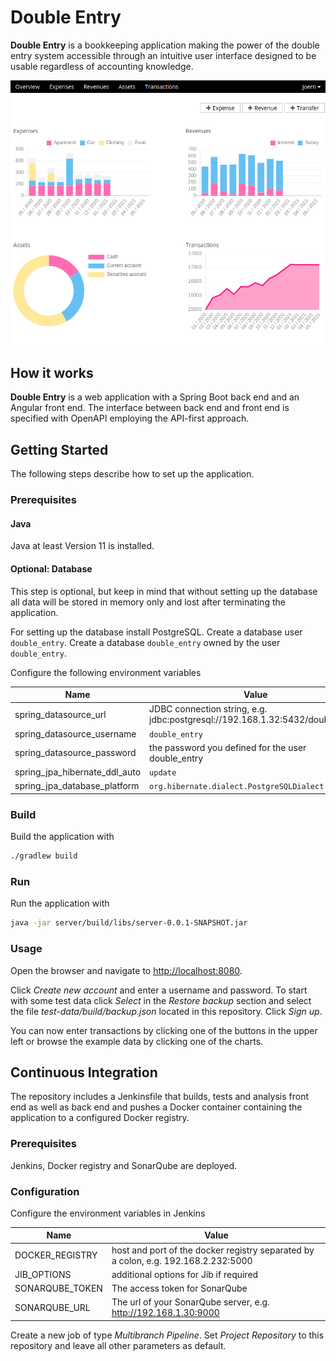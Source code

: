 # Double Entry

__Double Entry__ is a bookkeeping application making the power of the double entry system accessible through an intuitive 
user interface designed to be usable regardless of accounting knowledge. 

![Double Entry dashboard](https://github.com/joern-kalz/double-entry/blob/master/img/dashboard.png)

## How it works

__Double Entry__ is a web application with a Spring Boot back end and an Angular front end. The interface between back
end and front end is specified with OpenAPI employing the API-first approach. 

## Getting Started

The following steps describe how to set up the application.

### Prerequisites

#### Java

Java at least Version 11 is installed.

#### Optional: Database

This step is optional, but keep in mind that without setting up the database all data will be 
stored in memory only and lost after terminating the application.

For setting up the database install PostgreSQL. Create a database user `double_entry`. 
Create a database `double_entry` owned by the user `double_entry`. 

Configure the following environment variables

| Name | Value |
| ---- | ----- |
| spring_datasource_url | JDBC connection string, e.g. jdbc:postgresql://192.168.1.32:5432/double_entry |
| spring_datasource_username | `double_entry` |
| spring_datasource_password | the password you defined for the user double_entry |
| spring_jpa_hibernate_ddl_auto | `update` |
| spring_jpa_database_platform | `org.hibernate.dialect.PostgreSQLDialect` |

### Build

Build the application with

```bash
./gradlew build
```

### Run 

Run the application with

```bash
java -jar server/build/libs/server-0.0.1-SNAPSHOT.jar
```

### Usage

Open the browser and navigate to [http://localhost:8080](http://localhost:8080).

Click _Create new account_ and enter a username and password. To start with some test data click _Select_ in the 
_Restore backup_ section and select the file _test-data/build/backup.json_ located in this repository. Click _Sign up_.

You can now enter transactions by clicking one of the buttons in the upper left or browse the example data by clicking 
one of the charts.

## Continuous Integration

The repository includes a Jenkinsfile that builds, tests and analysis front end as well as back end and pushes a 
Docker container containing the application to a configured Docker registry.

### Prerequisites

Jenkins, Docker registry and SonarQube are deployed.

### Configuration

Configure the environment variables in Jenkins

| Name | Value |
| ---- | ----- |
| DOCKER_REGISTRY | host and port of the docker registry separated by a colon, e.g. 192.168.2.232:5000 |
| JIB_OPTIONS | additional options for Jib if required |
| SONARQUBE_TOKEN | The access token for SonarQube |
| SONARQUBE_URL | The url of your SonarQube server, e.g. http://192.168.1.30:9000 |

Create a new job of type _Multibranch Pipeline_. Set _Project Repository_ to this repository and leave all other 
parameters as default. 
